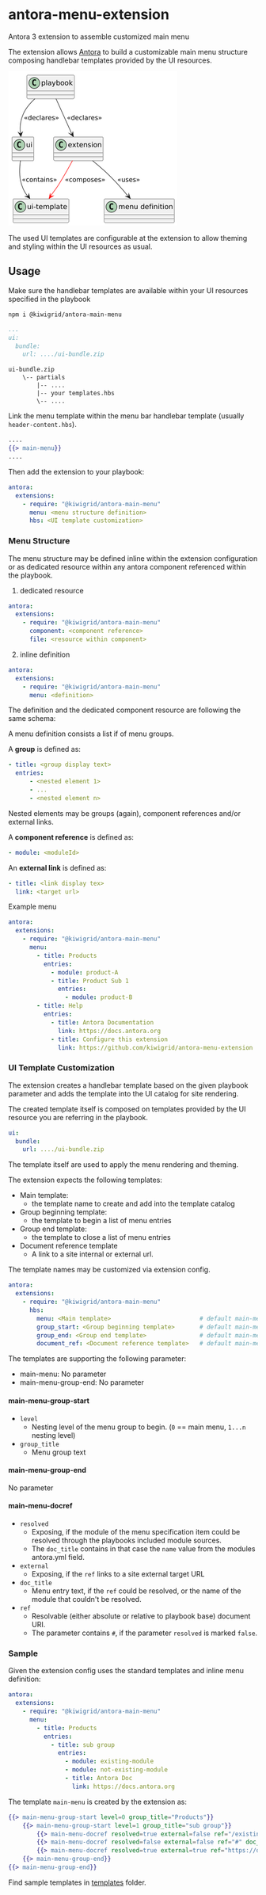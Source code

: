 # antora-menu-extension
Antora 3 extension to assemble customized main menu

The extension allows [Antora](https://antora.org/) to build a customizable main menu structure composing handlebar templates provided by the UI resources.

![domain.png](doc/partials/domain.png)

The used UI templates are configurable at the extension to allow theming and styling within the UI resources as usual.

## Usage

Make sure the handlebar templates are available within your UI resources specified in the playbook 
```shell
npm i @kiwigrid/antora-main-menu
```

```yaml
...
ui:
  bundle:
    url: ..../ui-bundle.zip
```

```
ui-bundle.zip
    \-- partials
        |-- ....
        |-- your templates.hbs
        \-- ....
```

Link the menu template within the menu bar handlebar template (usually `header-content.hbs`).

```handlebars
....
{{> main-menu}}
....
```

Then add the extension to your playbook:

```yaml
antora:
  extensions:
    - require: "@kiwigrid/antora-main-menu"
      menu: <menu structure definition>
      hbs: <UI template customization>
```

### Menu Structure
The menu structure may be defined inline within the extension configuration or as dedicated resource within any antora component referenced within the playbook.

1. dedicated resource
```yaml
antora:
  extensions:
    - require: "@kiwigrid/antora-main-menu"
      component: <component reference>
      file: <resource within component>
```
2. inline definition
```yaml
antora:
  extensions:
    - require: "@kiwigrid/antora-main-menu"
      menu: <definition>
```

The definition and the dedicated component resource are following the same schema:

A menu definition consists a list if of menu groups.

A **group** is defined as:

```yaml
- title: <group display text>
  entries: 
      - <nested element 1>
      - ...
      - <nested element n>
```
Nested elements may be groups (again), component references and/or external links.

A **component reference** is defined as:

```yaml
- module: <moduleId>
```

An **external link** is defined as:

```yaml
- title: <link display tex>
  link: <target url>
```

Example menu
```yaml
antora:
  extensions:
    - require: "@kiwigrid/antora-main-menu"
      menu:
        - title: Products
          entries:
            - module: product-A
            - title: Product Sub 1
              entries:
                - module: product-B
        - title: Help
          entries:
            - title: Antora Documentation
              link: https://docs.antora.org
            - title: Configure this extension
              link: https://github.com/kiwigrid/antora-menu-extension
```

### UI Template Customization

The extension creates a handlebar template based on the given playbook parameter and adds the template into the UI catalog for site rendering.

The created template itself is composed on templates provided by the UI resource you are referring in the playbook.

```yaml
ui:
  bundle:
    url: ..../ui-bundle.zip
```

The template itself are used to apply the menu rendering and theming.

The extension expects the following templates:

- Main template: 
  - the template name to create and add into the template catalog
- Group beginning template:
  - the template to begin a list of menu entries
- Group end template:
  - the template to close a list of menu entries
- Document reference template
  - A link to a site internal or external url.

The template names may be customized via extension config.

```yaml
antora:
  extensions:
    - require: "@kiwigrid/antora-main-menu"
      hbs: 
        menu: <Main template>                         # default main-menu
        group_start: <Group beginning template>       # default main-menu-group-start
        group_end: <Group end template>               # default main-menu-group-end
        document_ref: <Document reference template>   # default main-menu-docref
```
The templates are supporting the following parameter:

* main-menu: No parameter
* main-menu-group-end: No parameter


#### main-menu-group-start

* `level`
  * Nesting level of the menu group to begin. (`0` == main menu, `1...n` nesting level)
* `group_title`
  * Menu group text


#### main-menu-group-end

No parameter

#### main-menu-docref

* `resolved`
  * Exposing, if the module of the menu specification item could be resolved through the playbooks included module sources.
  * The `doc_title` contains in that case the `name` value from the modules antora.yml field.
* `external`
  * Exposing, if the `ref` links to a site external target URL 
* `doc_title`
  * Menu entry text, if the `ref` could be resolved, or the name of the module that couldn't be resolved. 
* `ref`
  * Resolvable (either absolute or relative to playbook base) document URI.
  * The parameter contains `#`, if the parameter `resolved` is marked `false`.

### Sample

Given the extension config uses the standard templates and inline menu definition:

```yaml
antora:
  extensions:
    - require: "@kiwigrid/antora-main-menu"
      menu:
        - title: Products
          entries:
            - title: sub group
              entries:
                - module: existing-module
                - module: not-existing-module
                - title: Antora Doc
                  link: https://docs.antora.org
```

The template `main-menu` is created by the extension as:

```handlebars
{{> main-menu-group-start level=0 group_title="Products"}}
    {{> main-menu-group-start level=1 group_title="sub group"}}
        {{> main-menu-docref resolved=true external=false ref="/existing-module/latest/<startpage of existing-module>.html" doc_title="<Title of existing-module>"}}
        {{> main-menu-docref resolved=false external=false ref="#" doc_title="not-existing-module"}}
        {{> main-menu-docref resolved=true external=true ref="https://docs.antora.org" doc_title="Antora Doc"}}
    {{> main-menu-group-end}}
{{> main-menu-group-end}}
```

Find sample templates in [templates](doc/templates) folder.




